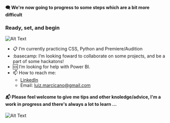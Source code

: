 #### 🗨️ We're now going to progress to some steps which are a bit more difficult
### Ready, set, and begin
![Alt Text](https://media.giphy.com/media/OBnwDJW77acLK/giphy.gif)


- 📋 I’m currently practicing CSS, Python and Premiere/Audition 
- :basecamp: I’m looking foward to collaborate on some projects, and be a part of some hackatons!
- 🆘 I’m looking for help with Power BI.
- 📫 How to reach me:
  - [LinkedIn](https://www.linkedin.com/in/luiz-guilherme-lima-marcicano-2889a2170/)
  - Email: luiz.marcicano@gmail.com



#### 📬 Please feel welcome to give me tips and other knoledge/advice, I'm a work in progress and there's always a lot to learn ...
![Alt Text](https://media.giphy.com/media/3o6MbqtuPsfPShc3Ek/giphy.gif)



